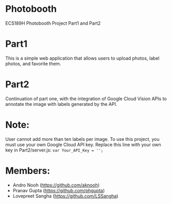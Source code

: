 # Photobooth

ECS189H Photobooth Project
Part1 and Part2

# Part1
This is a simple web application that allows users to upload photos, label photos, and favorite them. 

# Part2
Continuation of part one, with the integration of Google Cloud Vision APIs to annotate the image with labels generated by the API.

# Note: 
User cannot add more than ten labels per image.
To use this project, you must use your own Google Cloud API key. 
Replace this line with your own key in Part2/server.js:
``` var Your_API_Key = ''; ```

# Members:
* Andro Nooh (https://github.com/aknooh)
* Pranav Gupta (https://github.com/phgupta)
* Lovepreet Sangha (https://github.com/LSSangha)
